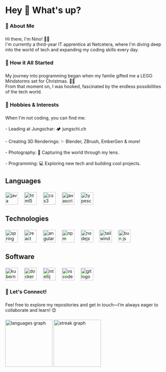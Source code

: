 <h1 align="left">Hey 👋 What's up?</h1>

###

<h3 align="left">👋 About Me</h3>

###

<p align="left">Hi there, I'm Nino! 👨‍💻<br>I'm currently a third-year IT apprentice at Netcetera, where I'm diving deep into the world of tech and expanding my coding skills every day.</p>

###

<h3 align="left">🚀 How it All Started</h3>

###

<p align="left">My journey into programming began when my famlie gifted me a LEGO Mindstorms set for Christmas. 🎄🤖<br> From that moment on, I was hooked, fascinated by the endless possibilities of the tech world.</p>

###

<h3 align="left">🎨 Hobbies & Interests</h3>

###

<p align="left">When I'm not coding, you can find me:<br><br> -  Leading at Jungschar: 🏕️ jungschi.ch<br><br>   - Creating 3D Renderings: ✨ Blender, ZBrush, EmberGen & more!<br>  <br>-  Photography: 📸 Capturing the world through my lens.<br>   <br>- Programming: 💻 Exploring new tech and building cool projects.</p>

###

<h2 align="left">Languages</h2>

###

<div align="left">
  <img src="https://cdn.jsdelivr.net/gh/devicons/devicon/icons/java/java-original.svg" height="40" alt="java logo"  />
  <img width="12" />
  <img src="https://cdn.jsdelivr.net/gh/devicons/devicon/icons/html5/html5-original.svg" height="40" alt="html5 logo"  />
  <img width="12" />
  <img src="https://cdn.jsdelivr.net/gh/devicons/devicon/icons/css3/css3-original.svg" height="40" alt="css3 logo"  />
  <img width="12" />
  <img src="https://cdn.jsdelivr.net/gh/devicons/devicon/icons/javascript/javascript-original.svg" height="40" alt="javascript logo"  />
  <img width="12" />
  <img src="https://cdn.jsdelivr.net/gh/devicons/devicon/icons/typescript/typescript-original.svg" height="40" alt="typescript logo"  />
</div>

###

<h2 align="left">Technologies</h2>

###

<div align="left">
  <img src="https://cdn.jsdelivr.net/gh/devicons/devicon/icons/spring/spring-original.svg" height="40" alt="spring logo"  />
  <img width="12" />
  <img src="https://cdn.jsdelivr.net/gh/devicons/devicon/icons/react/react-original.svg" height="40" alt="react logo"  />
  <img width="12" />
  <img src="https://cdn.jsdelivr.net/gh/devicons/devicon/icons/angularjs/angularjs-original.svg" height="40" alt="angularjs logo"  />
  <img width="12" />
  <img src="https://cdn.jsdelivr.net/gh/devicons/devicon/icons/npm/npm-original-wordmark.svg" height="40" alt="npm logo"  />
  <img width="12" />
  <img src="https://cdn.jsdelivr.net/gh/devicons/devicon/icons/nodejs/nodejs-original.svg" height="40" alt="nodejs logo"  />
  <img width="12" />
  <img src="https://cdn.jsdelivr.net/gh/devicons/devicon/icons/tailwindcss/tailwindcss-original-wordmark.svg" height="40" alt="tailwindcss logo"  />
  <img width="12" />
  <img src="https://cdn.jsdelivr.net/gh/devicons/devicon/icons/tailwindcss/tailwindcss-original-wordmark.svg" height="40" alt="bun js logo" />
</div>

###

<h2 align="left">Software</h2>

###

<div align="left">
  <img src="https://cdn.jsdelivr.net/gh/devicons/devicon/icons/kubernetes/kubernetes-plain.svg" height="40" alt="kubernetes logo"  />
  <img width="12" />
  <img src="https://cdn.jsdelivr.net/gh/devicons/devicon/icons/docker/docker-original.svg" height="40" alt="docker logo"  />
  <img width="12" />
  <img src="https://cdn.jsdelivr.net/gh/devicons/devicon/icons/intellij/intellij-original.svg" height="40" alt="intellij logo"  />
  <img width="12" />
  <img src="https://cdn.jsdelivr.net/gh/devicons/devicon/icons/vscode/vscode-original.svg" height="40" alt="vscode logo"  />
  <img width="12" />
  <img src="https://cdn.jsdelivr.net/gh/devicons/devicon/icons/git/git-original.svg" height="40" alt="git logo"  />
</div>

###

<h3 align="left">🌟 Let's Connect!</h3>

###

<p align="left">Feel free to explore my repositories and get in touch—I’m always eager to collaborate and learn! 😊</p>

###

<div align="left">
  <img src="https://github-readme-stats.vercel.app/api/top-langs?username=NiniSigi&locale=en&hide_title=false&layout=compact&card_width=320&langs_count=5&theme=dracula&hide_border=false&order=2" height="150" alt="languages graph"  />
  <img src="https://streak-stats.demolab.com?user=NiniSigi&locale=en&mode=daily&theme=dracula&hide_border=false&border_radius=5&order=3" height="150" alt="streak graph"  />
</div>

###
